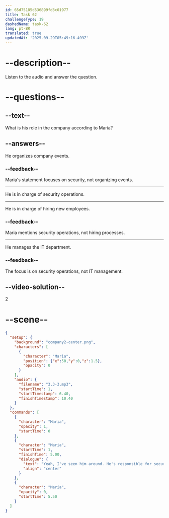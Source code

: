 ```yaml
---
id: 65d75185d536899fd3c01977
title: Task 62
challengeType: 19
dashedName: task-62
lang: pt-BR
translated: true
updatedAt: '2025-09-29T05:49:16.493Z'
---
```


<!-- (Audio) Maria: Yeah, I've seen him around. He's responsible for security operations in our company. -->

# --description--

Listen to the audio and answer the question.

# --questions--

## --text--

What is his role in the company according to Maria?

## --answers--

He organizes company events.

### --feedback--

Maria's statement focuses on security, not organizing events.

---

He is in charge of security operations.

---

He is in charge of hiring new employees.

### --feedback--

Maria mentions security operations, not hiring processes.

---

He manages the IT department.

### --feedback--

The focus is on security operations, not IT management.

## --video-solution--

2

# --scene--

```json
{
  "setup": {
    "background": "company2-center.png",
    "characters": [
      {
        "character": "Maria",
        "position": {"x":50,"y":0,"z":1.5},
        "opacity": 0
      }
    ],
    "audio": {
      "filename": "3.3-3.mp3",
      "startTime": 1,
      "startTimestamp": 6.40,
      "finishTimestamp": 10.40
    }
  },
  "commands": [
    {
      "character": "Maria",
      "opacity": 1,
      "startTime": 0
    },
    {
      "character": "Maria",
      "startTime": 1,
      "finishTime": 5.00,
      "dialogue": {
        "text": "Yeah, I've seen him around. He's responsible for security operations in our company.",
        "align": "center"
      }
    },
    {
      "character": "Maria",
      "opacity": 0,
      "startTime": 5.50
    }
  ]
}
```
